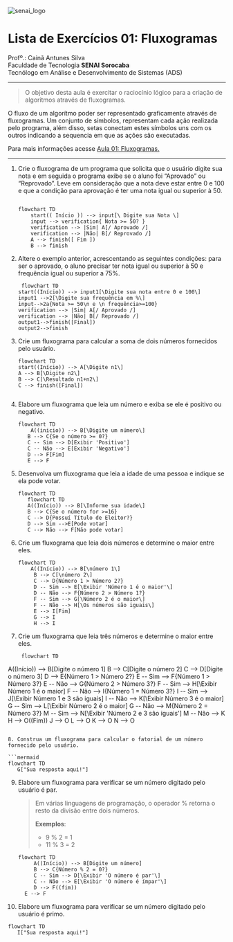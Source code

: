 ![senai_logo](https://transparencia.sp.senai.br/Content/img/logo-senai.png)

# Lista de Exercícios 01: Fluxogramas

Profº.: Cainã Antunes Silva  
Faculdade de Tecnologia **SENAI Sorocaba**  
Tecnólogo em Análise e Desenvolvimento de Sistemas (ADS)
___


> O objetivo desta aula é exercitar o raciocínio lógico para a criação de algoritmos através de fluxogramas.  

O fluxo de um algorítmo poder ser representado graficamente através de fluxogramas. Um conjunto de símbolos, representam cada ação realizada pelo programa, além disso, setas conectam estes símbolos uns com os outros indicando a sequencia em que as ações são executadas.

Para mais informações acesse [Aula 01: Fluxogramas.](https://www.notion.so/cainaantunes/Aula-01-Fluxogramas-188bde521b3b80de90f7dbd9407af71e)

***

1. Crie o fluxograma de um programa que solicita que o usuário digite sua nota e em seguida o programa exibe se o aluno foi “Aprovado” ou “Reprovado”. Leve em consideração que a nota deve estar entre 0 e 100 e que a condição para aprovação é ter uma nota igual ou superior à 50.
   
    ```mermaid
   
    flowchart TD
        start(( Início )) --> input[\ Digite sua Nota \]
        input --> verification{ Nota >= 50? }
        verification --> |Sim| A[/ Aprovado /]
        verification --> |Não| B[/ Reprovado /]
        A --> finish([ Fim ])
        B --> finish
    ```
   
2. Altere o exemplo anterior, acrescentando as seguintes condições: para ser o aprovado, o aluno precisar ter nota igual ou superior à 50 e frequência igual ou superior a 75%.
   
   ```mermaid
    flowchart TD
   start((Início)) --> input1[\Digite sua nota entre 0 e 100\]
   input1 -->2[\Digite sua frequência em %\]
   input-->2a{Nota >= 50\n e \n frequência>=100}
   verification --> |Sim| A[/ Aprovado /]
   verification --> |Não| B[/ Reprovado /]
   output1-->finish([Final])
   output2-->finish
   ```
   
3. Crie um fluxograma para calcular a soma de dois números fornecidos pelo usuário.
   
   ```mermaid
   flowchart TD
   start((Início)) --> A[\Digite n1\] 
   A --> B[\Digite n2\]
   B --> C[\Resultado n1+n2\]
   C --> finish([Final])
   

   ```
   
4. Elabore um fluxograma que leia um número e exiba se ele é positivo ou negativo.
   
   ```mermaid
   flowchart TD
       A((inicio)) --> B[\Digite um número\]
      B --> C{Se o número >= 0?}
      C -- Sim --> D[Exibir 'Positivo']
      C -- Não --> E[Exibir 'Negativo']
      D --> F[Fim]
      E --> F
   ```
   
5. Desenvolva um fluxograma que leia a idade de uma pessoa e indique se ela pode votar.
   
   ```mermaid
   flowchart TD
      flowchart TD
      A((Início)) --> B[\Informe sua idade\]
      B --> C{Se o número for >=16}
      C --> D{Possuí Título de Eleitor?}
      D --> Sim -->E[Pode votar]
      C --> Não --> F[Não pode votar]
   ```
   
6. Crie um fluxograma que leia dois números e determine o maior entre eles.
   
   ```mermaid
   flowchart TD
       A((Início)) --> B[\número 1\]
        B --> C[\número 2\]
        C --> D{Número 1 > Número 2?}
        D -- Sim --> E[\Exibir 'Número 1 é o maior'\]
        D -- Não --> F{Número 2 > Número 1?}
        F -- Sim --> G[\Número 2 é o maior\]
        F -- Não --> H[\Os números são iguais\]
        E --> I[Fim]
        G --> I
        H --> I
   ```
   
7. Crie um fluxograma que leia três números e determine o maior entre eles.
   
   ```mermaid
    flowchart TD
  A((Início)) --> B[Digite o número 1]
        B --> C[Digite o número 2]
        C --> D[Digite o número 3]
        D --> E{Número 1 > Número 2?}
        E -- Sim --> F{Número 1 > Número 3?}
        E -- Não --> G{Número 2 > Número 3?}
        F -- Sim --> H[\Exibir Número 1 é o maior\]
        F -- Não --> I{Número 1 = Número 3?}
        I -- Sim --> J[\Exibir Número 1 e 3 são iguais\]
        I -- Não --> K[\Exibir Número 3 é o maior\]
        G -- Sim --> L[\Exibir Número 2 é o maior\]
        G -- Não --> M{Número 2 = Número 3?}
        M -- Sim --> N[\Exibir 'Número 2 e 3 são iguais'\]
        M -- Não --> K
        H --> O((Fim))
        J --> O
        L --> O
        K --> O
        N --> O
   ```
   
8. Construa um fluxograma para calcular o fatorial de um número fornecido pelo usuário.
   
   ```mermaid
   flowchart TD
      G["Sua resposta aqui!"]
   ```
   
9. Elabore um fluxograma para verificar se um número digitado pelo usuário é par.
   
   > Em várias linguagens de programação, o operador % retorna o resto da divisão entre dois números.    
   > 
   >**Exemplos**:  
   > - 9 % 2 = 1  
   > - 11 % 3 = 2
   
   ```mermaid
   flowchart TD
        A((Início)) --> B[Digite um número]
        B --> C{Número % 2 = 0?}
        C -- Sim --> D[\Exibir 'O número é par'\]
        C -- Não --> E[\Exibir 'O número é ímpar'\]
        D --> F((fim))
     E --> F
   ```
   
10. Elabore um fluxograma para verificar se um número digitado pelo usuário é primo.
   
   ```mermaid
   flowchart TD
      I["Sua resposta aqui!"]
   ```